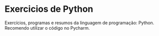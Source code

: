 # Exercicios de Python
 Exercícios, programas e resumos da linguagem de programação: Python. Recomendo utilizar o código no Pycharm.
